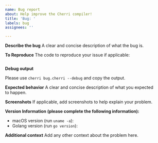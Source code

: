 ```yaml
---
name: Bug report
about: Help improve the Cherri compiler!
title: 'Bug: '
labels: bug
assignees: ''

---
```


**Describe the bug**
A clear and concise description of what the bug is.

**To Reproduce**
The code to reproduce your issue if applicable:
```ruby

```

**Debug output**

Please use `cherri bug.cherri --debug` and copy the output.

**Expected behavior**
A clear and concise description of what you expected to happen.

**Screenshots**
If applicable, add screenshots to help explain your problem.

**Version Information (please complete the following information):**
 - macOS version (run `uname -a`): 
 - Golang version (run `go version`):

**Additional context**
Add any other context about the problem here.
